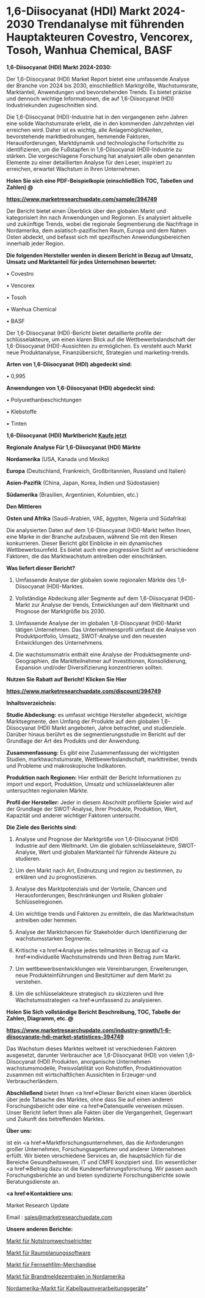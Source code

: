 # 1,6-Diisocyanat (HDI) Markt 2024-2030 Trendanalyse mit führenden Hauptakteuren Covestro, Vencorex, Tosoh, Wanhua Chemical, BASF

<strong>1,6-Diisocyanat (HDI) Markt 2024-2030:</strong>

Der 1,6-Diisocyanat (HDI) Market Report bietet eine umfassende Analyse der Branche von 2024 bis 2030, einschließlich Marktgröße, Wachstumsrate, Marktanteil, Anwendungen und bevorstehenden Trends. Es bietet präzise und dennoch wichtige Informationen, die auf 1,6-Diisocyanat (HDI) Industriekunden zugeschnitten sind.

Die 1,6-Diisocyanat (HDI)-Industrie hat in den vergangenen zehn Jahren eine solide Wachstumsrate erlebt, die in den kommenden Jahrzehnten viel erreichen wird. Daher ist es wichtig, alle Anlagemöglichkeiten, bevorstehende marktbedrohungen, hemmende Faktoren, Herausforderungen, Marktdynamik und technologische Fortschritte zu identifizieren, um die Fußstapfen in 1,6-Diisocyanat (HDI)-Industrie zu stärken. Die vorgeschlagene Forschung hat analysiert alle oben genannten Elemente zu einer detaillierten Analyse für den Leser, inspiriert zu erreichen, erwartet Wachstum in Ihren Unternehmen.



<strong>Holen Sie sich eine PDF-Beispielkopie (einschließlich TOC, Tabellen und Zahlen) @
</strong>

<strong><a href=https://www.marketresearchupdate.com/sample/394749>

<strong>https://www.marketresearchupdate.com/sample/394749</u></font></a></strong></strong>

Der Bericht bietet einen Überblick über den globalen Markt und kategorisiert ihn nach Anwendungen und Regionen. Es analysiert aktuelle und zukünftige Trends, wobei die regionale Segmentierung die Nachfrage in Nordamerika, dem asiatisch-pazifischen Raum, Europa und dem Nahen Osten abdeckt, und befasst sich mit spezifischen Anwendungsbereichen innerhalb jeder Region.



<strong>Die folgenden Hersteller werden in diesem Bericht in Bezug auf Umsatz, Umsatz und Marktanteil für jedes Unternehmen bewertet:</strong>

• Covestro

• Vencorex

• Tosoh

• Wanhua Chemical

• BASF

Der 1,6-Diisocyanat (HDI)-Bericht bietet detaillierte profile der schlüsselakteure, um einen klaren Blick auf die Wettbewerbslandschaft der 1,6-Diisocyanat (HDI)-Aussichten zu ermöglichen. Es versteht auch Markt neue Produktanalyse, Finanzübersicht, Strategien und marketing-trends.



<strong>Arten von 1,6-Diisocyanat (HDI) abgedeckt sind:</strong>

• 0,995



<strong>Anwendungen von 1,6-Diisocyanat (HDI) abgedeckt sind:</strong>

• Polyurethanbeschichtungen

• Klebstoffe

• Tinten



<strong>1,6-Diisocyanat (HDI) Marktbericht <a href=https://www.marketresearchupdate.com/buynow/394749>Kaufe jetzt</a></strong>



<strong>Regionale Analyse Für 1,6-Diisocyanat (HDI) Märkte</strong>



<strong>Nordamerika</strong> (USA, Kanada und Mexiko)



<strong>Europa</strong> (Deutschland, Frankreich, Großbritannien, Russland und Italien)



<strong>Asien-Pazifik</strong> (China, Japan, Korea, Indien und Südostasien)



<strong>Südamerika</strong> (Brasilien, Argentinien, Kolumbien, etc.)



<strong>Den Mittleren</strong> 

<strong>Osten und Afrika</strong> (Saudi-Arabien, VAE, ägypten, Nigeria und Südafrika)

Die analysierten Daten auf dem 1,6-Diisocyanat (HDI)-Markt helfen Ihnen, eine Marke in der Branche aufzubauen, während Sie mit den Riesen konkurrieren. Dieser Bericht gibt Einblicke in ein dynamisches Wettbewerbsumfeld. Es bietet auch eine progressive Sicht auf verschiedene Faktoren, die das Marktwachstum antreiben oder einschränken.



<strong>Was liefert dieser Bericht?</strong>

1. Umfassende Analyse der globalen sowie regionalen Märkte des 1,6-Diisocyanat (HDI)-Marktes.

2. Vollständige Abdeckung aller Segmente auf dem 1,6-Diisocyanat (HDI)-Markt zur Analyse der trends, Entwicklungen auf dem Weltmarkt und Prognose der Marktgröße bis 2030.

3. Umfassende Analyse der im globalen 1,6-Diisocyanat (HDI)-Markt tätigen Unternehmen. Das Unternehmensprofil umfasst die Analyse von Produktportfolio, Umsatz, SWOT-Analyse und den neuesten Entwicklungen des Unternehmens.

4. Die wachstumsmatrix enthält eine Analyse der Produktsegmente und-Geographien, die Marktteilnehmer auf Investitionen, Konsolidierung, Expansion und/oder Diversifizierung konzentrieren sollten.



<strong>Nutzen Sie Rabatt auf Bericht! Klicken Sie Hier
</strong>

<strong><a href=https://www.marketresearchupdate.com/discount/394749>https://www.marketresearchupdate.com/discount/394749</b></u></font></strong></a>



<strong>Inhaltsverzeichnis:</strong>



<strong>Studie Abdeckung:</strong> es umfasst wichtige Hersteller abgedeckt, wichtige Marktsegmente, den Umfang der Produkte auf dem globalen 1,6-Diisocyanat (HDI) Markt angeboten, Jahre betrachtet, und studienziele. Darüber hinaus berührt es die segmentierungsstudie im Bericht auf der Grundlage der Art des Produkts und der Anwendung.



<strong>Zusammenfassung:</strong> Es gibt eine Zusammenfassung der wichtigsten Studien, marktwachstumsrate, Wettbewerbslandschaft, markttreiber, trends und Probleme und makroskopische Indikatoren.



<strong>Produktion nach Regionen:</strong> Hier enthält der Bericht Informationen zu import und export, Produktion, Umsatz und schlüsselakteuren aller untersuchten regionalen Märkte.



<strong>Profil der Hersteller:</strong> Jeder in diesem Abschnitt profilierte Spieler wird auf der Grundlage der SWOT-Analyse, Ihrer Produkte, Produktion, Wert, Kapazität und anderer wichtiger Faktoren untersucht.



<strong>Die Ziele des Berichts sind:</strong>

1) Analyse und Prognose der Marktgröße von 1,6-Diisocyanat (HDI) Industrie auf dem Weltmarkt.
Um die globalen schlüsselakteure, SWOT-Analyse, Wert und globalen Marktanteil für führende Akteure zu studieren.

2) Um den Markt nach Art, Endnutzung und region zu bestimmen, zu erklären und zu prognostizieren.

3) Analyse des Marktpotenzials und der Vorteile, Chancen und Herausforderungen, Beschränkungen und Risiken globaler Schlüsselregionen.

4) Um wichtige trends und Faktoren zu ermitteln, die das Marktwachstum antreiben oder hemmen.

5) Analyse der Marktchancen für Stakeholder durch Identifizierung der wachstumsstarken Segmente.

6) Kritische <a href=>Analyse</a> jedes teilmarktes in Bezug auf <a href=>individuelle</a> Wachstumstrends und Ihren Beitrag zum Markt.

7) Um wettbewerbsentwicklungen wie Vereinbarungen, Erweiterungen, neue Produkteinführungen und Besitztümer auf dem Markt zu verstehen.

8) Um die schlüsselakteure strategisch zu skizzieren und Ihre Wachstumsstrategien <a href=>umfassend</a> zu analysieren.



<strong>Holen Sie Sich vollständige Bericht Beschreibung, TOC, Tabelle der Zahlen, Diagramm, etc. @ </strong>

<strong><a href=https://www.marketresearchupdate.com/industry-growth/1-6-diisocyanate-hdi-market-statistices-394749>https://www.marketresearchupdate.com/industry-growth/1-6-diisocyanate-hdi-market-statistices-394749</a></font></strong>

Das Wachstum dieses Marktes weltweit ist verschiedenen Faktoren ausgesetzt, darunter Verbraucher ace 1,6-Diisocyanat (HDI) von vielen 1,6-Diisocyanat (HDI) Produkten, anorganische Unternehmen wachstumsmodelle, Preisvolatilität von Rohstoffen, Produktinnovation zusammen mit wirtschaftlichen Aussichten in Erzeuger-und Verbraucherländern.



<strong>Abschließend</strong> bietet Ihnen <a href=>Dieser</a> Bericht einen klaren überblick über jede Tatsache des Marktes, ohne dass Sie auf einen anderen Forschungsbericht oder eine <a href=>Datenquelle</a> verweisen müssen. Unser Bericht liefert Ihnen alle Fakten über die Vergangenheit, Gegenwart und Zukunft des betreffenden Marktes.



<strong>Über uns:</strong>

 ist ein <a href=>Marktfors</a>chungsunternehmen, das die Anforderungen großer Unternehmen, Forschungsagenturen und anderer Unternehmen erfüllt. Wir bieten verschiedene Services an, die hauptsächlich für die Bereiche Gesundheitswesen, IT und CMFE konzipiert sind. Ein wesentlicher <a href=>Beitrag</a> dazu ist die Kundenerfahrungsforschung. Wir passen auch Forschungsberichte an und bieten syndizierte Forschungsberichte sowie Beratungsdienste an.



<strong><a href=>Kontaktiere uns:</a></strong>

Market Research Update

Email : sales@marketresearchupdate.com



<strong>Unsere anderen Berichte:</strong>

<a href=https://www.linkedin.com/pulse/power-back-up-inverter-market-analysis-understanding>Markt für Notstromwechselrichter</a>

<a href=https://www.linkedin.com/pulse/room-scheduling-software-market-size-industry>Markt für Raumplanungssoftware</a>

<a href=https://www.linkedin.com/pulse/tv-movie-merchandise-market-2023-analysis-growth-drivers>Markt für Fernsehfilm-Merchandise</a>

<a href=https://www.linkedin.com/pulse/north-america-fire-alarm-control-panel-facp-market>Markt für Brandmeldezentralen in Nordamerika</a>

<a href=https://www.linkedin.com/pulse/north-america-wire-harness-processing-equipment-market>Nordamerika-Markt für Kabelbaumverarbeitungsgeräte</a>"

